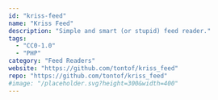 ```yaml
---
id: "kriss-feed"
name: "Kriss Feed"
description: "Simple and smart (or stupid) feed reader."
tags:
  - "CC0-1.0"
  - "PHP"
category: "Feed Readers"
website: "https://github.com/tontof/kriss_feed"
repo: "https://github.com/tontof/kriss_feed"
#image: "/placeholder.svg?height=300&width=400"
---
```


